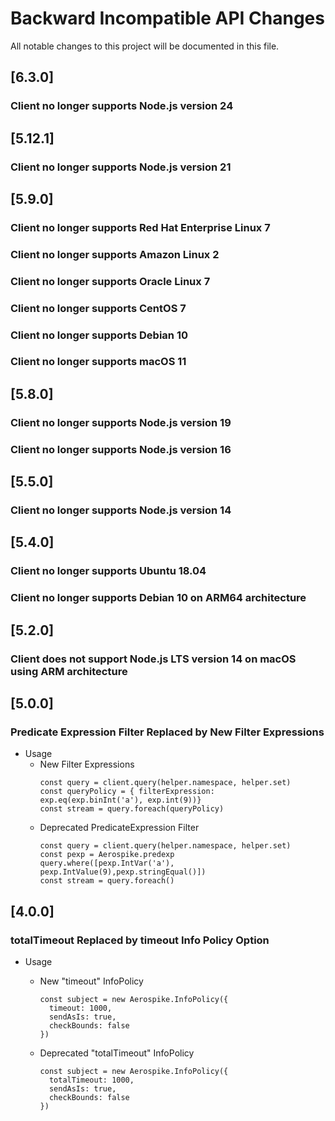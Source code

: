 # Backward Incompatible API Changes

All notable changes to this project will be documented in this file.

## [6.3.0]
### Client no longer supports Node.js version 24

## [5.12.1]
### Client no longer supports Node.js version 21

## [5.9.0]

### Client no longer supports Red Hat Enterprise Linux 7
### Client no longer supports Amazon Linux 2
### Client no longer supports Oracle Linux 7
### Client no longer supports CentOS 7
### Client no longer supports Debian 10
### Client no longer supports macOS 11

## [5.8.0]

### Client no longer supports Node.js version 19
### Client no longer supports Node.js version 16

## [5.5.0]

### Client no longer supports Node.js version 14

## [5.4.0]

### Client no longer supports Ubuntu 18.04
### Client no longer supports Debian 10 on ARM64 architecture

## [5.2.0]

### Client does not support Node.js LTS version 14 on macOS using ARM architecture

## [5.0.0]

### Predicate Expression Filter Replaced by New Filter Expressions
* Usage
  * New Filter Expressions
    ```
    const query = client.query(helper.namespace, helper.set)
    const queryPolicy = { filterExpression:  exp.eq(exp.binInt('a'), exp.int(9))}
    const stream = query.foreach(queryPolicy)
    ```
  * Deprecated PredicateExpression Filter
    ```
    const query = client.query(helper.namespace, helper.set)
    const pexp = Aerospike.predexp
    query.where([pexp.IntVar('a'), pexp.IntValue(9),pexp.stringEqual()])
    const stream = query.foreach()
    ```

## [4.0.0]

### totalTimeout Replaced by timeout Info Policy Option
* Usage
  * New "timeout" InfoPolicy

        const subject = new Aerospike.InfoPolicy({
          timeout: 1000,
          sendAsIs: true,
          checkBounds: false
        })

  * Deprecated "totalTimeout" InfoPolicy

        const subject = new Aerospike.InfoPolicy({
          totalTimeout: 1000,
          sendAsIs: true,
          checkBounds: false
        })
